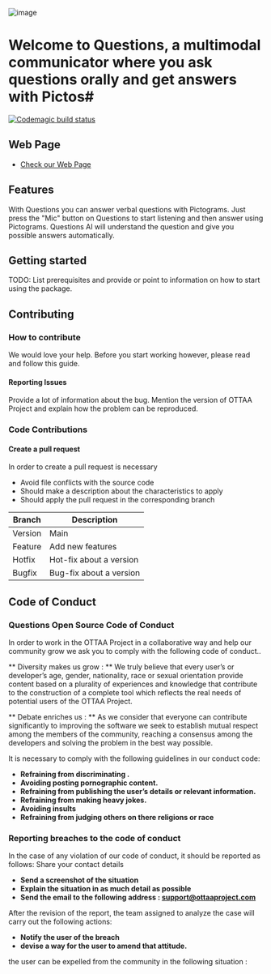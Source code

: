 ![image](https://ottaaproject.com/img/ottaa-project.svg)

# Welcome to Questions, a multimodal communicator where you ask questions orally and get answers with Pictos#

[![Codemagic build status](https://api.codemagic.io/apps/6335e7660c4aeb132b0c52e9/6335e7660c4aeb132b0c52e8/status_badge.svg)](https://codemagic.io/apps/6335e7660c4aeb132b0c52e9/6335e7660c4aeb132b0c52e8/latest_build)

## Web Page
 * [Check our Web Page](https://ottaaproject.com)

## Features

With Questions you can answer verbal questions with Pictograms. Just press the "Mic" button on Questions to start listening and then answer using Pictograms. Questions
AI will understand the question and give you possible answers automatically. 
## Getting started

TODO: List prerequisites and provide or point to information on how to
start using the package.


## Contributing

### How to contribute
We would love your help. Before you start working however, please read and follow this guide.

#### Reporting Issues

Provide a lot of information about the bug. Mention the version of OTTAA Project and explain how the problem can be reproduced.

### Code Contributions

#### Create a pull request
In order to create a pull request is necessary

* Avoid file conflicts with the source code
* Should make a description about the characteristics to apply
* Should apply the pull request in the corresponding branch

|Branch|Description|
|---|---|
|Version| Main |
|Feature| Add new features |
|Hotfix|  Hot-fix about a version|
|Bugfix|  Bug-fix about a version|

## Code of Conduct

### Questions Open Source Code of Conduct

In order to work in the  OTTAA Project in a collaborative way and help our community grow we ask you to comply with the following code of conduct..

** Diversity makes us  grow : **  We truly believe that every user’s or developer’s age, gender, nationality, race or sexual orientation provide content based on a plurality of experiences and knowledge that contribute to the construction of a complete tool which reflects the real needs of potential users of the OTTAA Project.

** Debate enriches us : ** As we consider that everyone can  contribute significantly to improving the software we seek to establish mutual respect among the members of the community, reaching a consensus among the developers and solving the problem in the best way possible.

It is necessary to comply with the following  guidelines in our conduct code:

* **Refraining from discriminating .**
* **Avoiding posting pornographic content.**
* **Refraining from publishing the user’s details or relevant  information.**
* **Refraining from making  heavy jokes.**
* **Avoiding insults**
* **Refraining from judging others on there religions or race**

### Reporting breaches to the code of conduct

In the case of any violation of our code of conduct, it should be reported as follows:
Share your contact details

* **Send a screenshot of the situation**
* **Explain the situation in as much detail as possible**
* **Send the email to the following address : support@ottaaproject.com**

After the  revision of the report, the team assigned to analyze the case will carry out the following actions:

* **Notify the user of the breach**
* **devise a way for the user to amend that attitude.**

the user can be expelled from the community in the following situation :
